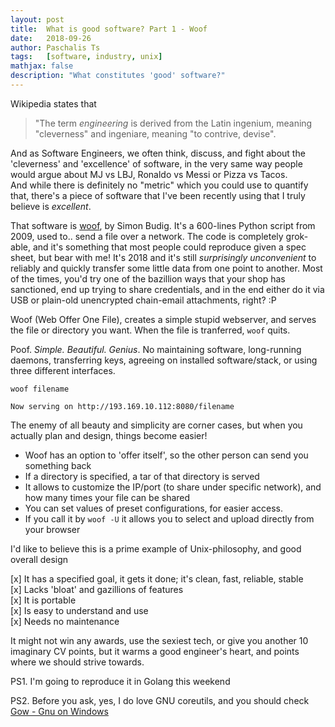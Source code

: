 ```yaml
---
layout: post
title:  What is good software? Part 1 - Woof
date:   2018-09-26
author: Paschalis Ts
tags:   [software, industry, unix]
mathjax: false
description: "What constitutes 'good' software?"  
---
```



Wikipedia states that 
> "The term *engineering* is derived from the Latin ingenium, meaning "cleverness" and ingeniare, meaning "to contrive, devise".

And as Software Engineers, we often think, discuss, and fight about the 'cleverness' and 'excellence' of software, in the very same way people would argue about MJ vs LBJ, Ronaldo vs Messi or Pizza vs Tacos.   
And while there is definitely no "metric" which you could use to quantify that, there's a piece of software that I've been recently using that I truly believe is *excellent*.

That software is [woof](http://www.home.unix-ag.org/simon/woof.html), by Simon Budig. It's a 600-lines Python script from 2009, used to.. send  a file over a network. The code is completely grok-able, and it's something that most people could reproduce given a spec sheet, but bear with me! It's 2018 and it's still *surprisingly unconvenient* to reliably and quickly transfer some little data from one point to another. Most of the times, you'd try one of the bazillion ways that your shop has sanctioned, end up trying to share credentials, and in the end either do it via USB or plain-old unencrypted chain-email attachments, right? :P 

Woof (Web Offer One File), creates a simple stupid webserver, and serves the file or directory you want. When the file is tranferred, `woof` quits. 

Poof. *Simple. Beautiful. Genius*. No maintaining software, long-running daemons, transferring keys, agreeing on installed software/stack, or using three different interfaces.

```
woof filename

Now serving on http://193.169.10.112:8080/filename
```

The enemy of all beauty and simplicity are corner cases, but when you actually plan and design, things become easier!

* Woof has an option to 'offer itself', so the other person can send you something back
* If a directory is specified, a tar of that directory is served
* It allows to customize the IP/port (to share under specific network), and how many times your file can be shared
* You can set values of preset configurations, for easier access.
* If you call it by `woof -U` it allows you to select and upload directly from your browser


I'd like to believe this is a prime example of Unix-philosophy, and good overall design

[x] It has a specified goal, it gets it done; it's clean, fast, reliable, stable   
[x] Lacks 'bloat' and gazillions of features   
[x] It is portable   
[x] Is easy to understand and use   
[x] Needs no maintenance   

It might not win any awards, use the sexiest tech, or give you another 10 imaginary CV points, but it warms a good engineer's heart, and points where we should strive towards.

PS1. I'm going to reproduce it in Golang this weekend

PS2. Before you ask, yes, I do love GNU coreutils, and you should check [Gow - Gnu on Windows](https://github.com/bmatzelle/gow/wiki)


